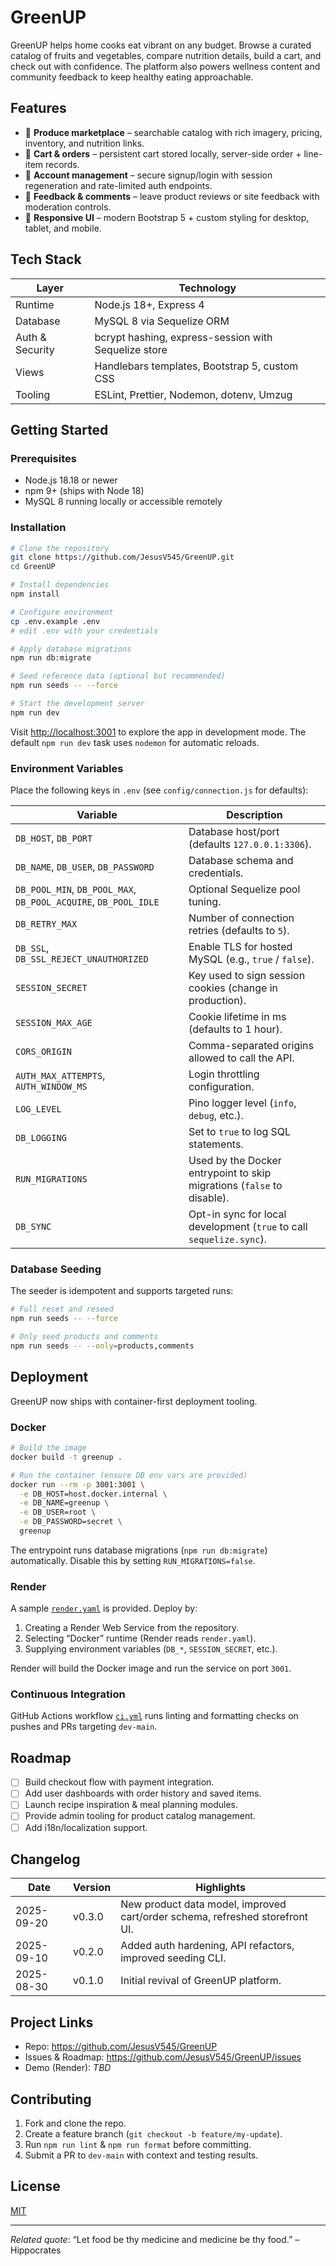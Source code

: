 ﻿# GreenUP

GreenUP helps home cooks eat vibrant on any budget. Browse a curated catalog of fruits and vegetables, compare nutrition details, build a cart, and check out with confidence. The platform also powers wellness content and community feedback to keep healthy eating approachable.

## Features

- 🛒 **Produce marketplace** – searchable catalog with rich imagery, pricing, inventory, and nutrition links.
- 🧾 **Cart & orders** – persistent cart stored locally, server-side order + line-item records.
- 🔐 **Account management** – secure signup/login with session regeneration and rate-limited auth endpoints.
- 💬 **Feedback & comments** – leave product reviews or site feedback with moderation controls.
- 📱 **Responsive UI** – modern Bootstrap 5 + custom styling for desktop, tablet, and mobile.

## Tech Stack

| Layer           | Technology                                           |
| --------------- | ---------------------------------------------------- |
| Runtime         | Node.js 18+, Express 4                               |
| Database        | MySQL 8 via Sequelize ORM                            |
| Auth & Security | bcrypt hashing, express-session with Sequelize store |
| Views           | Handlebars templates, Bootstrap 5, custom CSS        |
| Tooling         | ESLint, Prettier, Nodemon, dotenv, Umzug             |

## Getting Started

### Prerequisites

- Node.js 18.18 or newer
- npm 9+ (ships with Node 18)
- MySQL 8 running locally or accessible remotely

### Installation

```bash
# Clone the repository
git clone https://github.com/JesusV545/GreenUP.git
cd GreenUP

# Install dependencies
npm install

# Configure environment
cp .env.example .env
# edit .env with your credentials

# Apply database migrations
npm run db:migrate

# Seed reference data (optional but recommended)
npm run seeds -- --force

# Start the development server
npm run dev
```

Visit <http://localhost:3001> to explore the app in development mode. The default `npm run dev` task uses `nodemon` for automatic reloads.

### Environment Variables

Place the following keys in `.env` (see `config/connection.js` for defaults):

| Variable                                                        | Description                                                            |
| --------------------------------------------------------------- | ---------------------------------------------------------------------- |
| `DB_HOST`, `DB_PORT`                                            | Database host/port (defaults `127.0.0.1:3306`).                        |
| `DB_NAME`, `DB_USER`, `DB_PASSWORD`                             | Database schema and credentials.                                       |
| `DB_POOL_MIN`, `DB_POOL_MAX`, `DB_POOL_ACQUIRE`, `DB_POOL_IDLE` | Optional Sequelize pool tuning.                                        |
| `DB_RETRY_MAX`                                                  | Number of connection retries (defaults to `5`).                        |
| `DB_SSL`, `DB_SSL_REJECT_UNAUTHORIZED`                          | Enable TLS for hosted MySQL (e.g., `true` / `false`).                  |
| `SESSION_SECRET`                                                | Key used to sign session cookies (change in production).               |
| `SESSION_MAX_AGE`                                               | Cookie lifetime in ms (defaults to 1 hour).                            |
| `CORS_ORIGIN`                                                   | Comma-separated origins allowed to call the API.                       |
| `AUTH_MAX_ATTEMPTS`, `AUTH_WINDOW_MS`                           | Login throttling configuration.                                        |
| `LOG_LEVEL`                                                     | Pino logger level (`info`, `debug`, etc.).                             |
| `DB_LOGGING`                                                    | Set to `true` to log SQL statements.                                   |
| `RUN_MIGRATIONS`                                                | Used by the Docker entrypoint to skip migrations (`false` to disable). |
| `DB_SYNC`                                                       | Opt-in sync for local development (`true` to call `sequelize.sync`).   |

### Database Seeding

The seeder is idempotent and supports targeted runs:

```bash
# Full reset and reseed
npm run seeds -- --force

# Only seed products and comments
npm run seeds -- --only=products,comments
```

## Deployment

GreenUP now ships with container-first deployment tooling.

### Docker

```bash
# Build the image
docker build -t greenup .

# Run the container (ensure DB env vars are provided)
docker run --rm -p 3001:3001 \
  -e DB_HOST=host.docker.internal \
  -e DB_NAME=greenup \
  -e DB_USER=root \
  -e DB_PASSWORD=secret \
  greenup
```

The entrypoint runs database migrations (`npm run db:migrate`) automatically. Disable this by setting `RUN_MIGRATIONS=false`.

### Render

A sample [`render.yaml`](render.yaml) is provided. Deploy by:

1. Creating a Render Web Service from the repository.
2. Selecting “Docker” runtime (Render reads `render.yaml`).
3. Supplying environment variables (`DB_*`, `SESSION_SECRET`, etc.).

Render will build the Docker image and run the service on port `3001`.

### Continuous Integration

GitHub Actions workflow [`ci.yml`](.github/workflows/ci.yml) runs linting and formatting checks on pushes and PRs targeting `dev-main`.

## Roadmap

- [ ] Build checkout flow with payment integration.
- [ ] Add user dashboards with order history and saved items.
- [ ] Launch recipe inspiration & meal planning modules.
- [ ] Provide admin tooling for product catalog management.
- [ ] Add i18n/localization support.

## Changelog

| Date       | Version | Highlights                                                                   |
| ---------- | ------- | ---------------------------------------------------------------------------- |
| 2025-09-20 | v0.3.0  | New product data model, improved cart/order schema, refreshed storefront UI. |
| 2025-09-10 | v0.2.0  | Added auth hardening, API refactors, improved seeding CLI.                   |
| 2025-08-30 | v0.1.0  | Initial revival of GreenUP platform.                                         |

## Project Links

- Repo: <https://github.com/JesusV545/GreenUP>
- Issues & Roadmap: <https://github.com/JesusV545/GreenUP/issues>
- Demo (Render): _TBD_

## Contributing

1. Fork and clone the repo.
2. Create a feature branch (`git checkout -b feature/my-update`).
3. Run `npm run lint` & `npm run format` before committing.
4. Submit a PR to `dev-main` with context and testing results.

## License

[MIT](https://opensource.org/licenses/MIT)

---

_Related quote_: “Let food be thy medicine and medicine be thy food.” – Hippocrates
